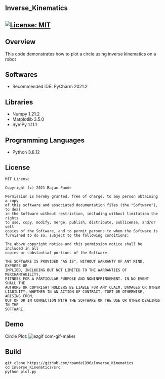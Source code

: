 ## Inverse_Kinematics
[![License: MIT](https://img.shields.io/badge/License-MIT-green.svg)](https://opensource.org/licenses/MIT)
---
## Overview

This code demonstrates how to plot a circle using inverse kinematics on a robot

## Softwares

* Recommended IDE: PyCharm 2021.2

## Libraries

* Numpy 1.21.2
* Matplotlib 3.5.0
* SymPy 1.11.1

## Programming Languages

* Python 3.8.12

## License 

```
MIT License

Copyright (c) 2021 Rajan Pande

Permission is hereby granted, free of charge, to any person obtaining a copy
of this software and associated documentation files (the "Software"), to deal
in the Software without restriction, including without limitation the rights
to use, copy, modify, merge, publish, distribute, sublicense, and/or sell
copies of the Software, and to permit persons to whom the Software is
furnished to do so, subject to the following conditions:

The above copyright notice and this permission notice shall be included in all
copies or substantial portions of the Software.

THE SOFTWARE IS PROVIDED "AS IS", WITHOUT WARRANTY OF ANY KIND, EXPRESS OR
IMPLIED, INCLUDING BUT NOT LIMITED TO THE WARRANTIES OF MERCHANTABILITY,
FITNESS FOR A PARTICULAR PURPOSE AND NONINFRINGEMENT. IN NO EVENT SHALL THE
AUTHORS OR COPYRIGHT HOLDERS BE LIABLE FOR ANY CLAIM, DAMAGES OR OTHER
LIABILITY, WHETHER IN AN ACTION OF CONTRACT, TORT OR OTHERWISE, ARISING FROM,
OUT OF OR IN CONNECTION WITH THE SOFTWARE OR THE USE OR OTHER DEALINGS IN THE 
SOFTWARE.
```

## Demo

Circle Plot:
![ezgif com-gif-maker](media/output.ong)

## Build

```
git clone https://github.com/rpande1996/Inverse_Kinematics
cd Inverse_Kinematics/src
python plot.py
```
